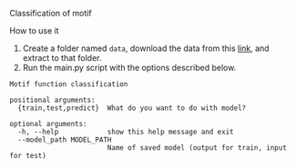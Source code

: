Classification of motif

How to use it
1. Create a folder named `data`, download the data from this [link](http://deepsea.princeton.edu/media/code/deepsea_train_bundle.v0.9.tar.gz), and extract to that folder.
2. Run the main.py script with the options described below.

```
Motif function classification

positional arguments:
  {train,test,predict}  What do you want to do with model?

optional arguments:
  -h, --help            show this help message and exit
  --model_path MODEL_PATH  
                        Name of saved model (output for train, input for test)
```